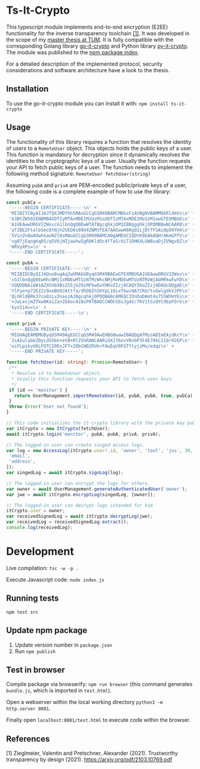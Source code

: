 # Ts-It-Crypto

This typescript module implements end-to-end encryption (E2EE) functionality for the inverse transparency toolchain [[1]](#1).
It was developed in the scope of my [master thesis at TUM](https://github.com/haggj/Masterarbeit).
It is fully compatible with the corresponding Golang library [go-it-crypto](https://github.com/haggj/go-it-crypto) and Python library [py-it-crypto](https://github.com/haggj/py-it-crypto).
The module was published to the [npm package index](https://www.npmjs.com/package/ts-it-crypto).

For a detailed description of the implemented protocol, security considerations and software architecture have a look to the thesis.

## Installation
To use the go-it-crypto module you can install it with:
`npm install ts-it-crypto`
## Usage

The functionality of this library requires a function that resolves the identity of users to a `RemoteUser` object.
This objects holds the public keys of a user.
This function is mandatory for decryption since it dynamically resolves the identities to the cryptographic keys
of a user.
Usually the function requests your API to fetch public keys of a user.
The function needs to implement the following method signature:
`RemoteUser fetchUser(string)`

Assuming `pubA` and `privA` are PEM-encoded public/private keys of a user, the following code is a complete example of how to use the library:

 ```typescript
const pubCa =
  '-----BEGIN CERTIFICATE-----\n' +
  'MIIBITCByAIJAJTQXJMDfhh5MAoGCCqGSM49BAMCMBkxFzAVBgNVBAMMDkRldmVs\n' +
  'b3BtZW50IENBMB4XDTIyMTAxMDE1MzUzM1oXDTIzMTAxMDE1MzUzM1owGTEXMBUG\n' +
  'A1UEAwwORGV2ZWxvcG1lbnQgQ0EwWTATBgcqhkjOPQIBBggqhkjOPQMBBwNCAAR0\n' +
  'aTZBEZFtalbSmc8tNjh2UED6s09U4ZNM3fEA7AAOawH6RgQ1LjDtTFSAi0pO9YH4\n' +
  'SVinZn6m4OwhGaoNZt0sMAoGCCqGSM49BAMCA0gAMEUCIQDtK9bAkAQHrAKmGPfV\n' +
  'vg87jEqogKq85/q5V6jHZjawhwIgRUKldOc4fTa5/diT1OHKXLUW8uaDjZVNgv8Z\n' +
  'HRVyXPs=\n' +
  '-----END CERTIFICATE-----';

const pubA =
  '-----BEGIN CERTIFICATE-----\n' +
  'MIIBIDCByQIJAOuo8ugAq2wUMAkGByqGSM49BAEwGTEXMBUGA1UEAwwORGV2ZWxv\n' +
  'cG1lbnQgQ0EwHhcNMjIxMDEwMTUzNTMzWhcNMjMxMDEwMTUzNTMzWjAbMRkwFwYD\n' +
  'VQQDDBAibW1AZXhhbXBsZS5jb20iMFkwEwYHKoZIzj0CAQYIKoZIzj0DAQcDQgAE\n' +
  'YlFye+p72EZ2z9xeBO9JAttfa/dhD6IhS6YpL1OixTkwiNA7CRU/tvGwlgdkVJPh\n' +
  'QLhKldBRk37co8zLv3naszAJBgcqhkjOPQQBA0cAMEQCIDnDoDAmt4x7SSWVmYEs\n' +
  '+JwLesjmZTkw0KaiZa+2E6ocAiBzPKTBADCCWDCGbiJg4V/7KV1tSiOYC9EpFOrk\n' +
  'kyxIiA==\n' +
  '-----END CERTIFICATE-----\n';

const privA =
  '-----BEGIN PRIVATE KEY-----\n' +
  'MIGHAgEAMBMGByqGSM49AgEGCCqGSM49AwEHBG0wawIBAQQgAfMysADImEAjdKcY\n' +
  '2sAIulabkZDyLdShbh+etB+RlZShRANCAARiUXJ76nvYRnbP3F4E70kC219r92EP\n' +
  'oiFLpikvU6LFOTCI0DsJFT+28bCWB2RUk+FAuEqV0FGTftyjzMu/edqz\n' +
  '-----END PRIVATE KEY-----';

function fetchUser(id: string): Promise<RemoteUser> {
  /**
   * Resolve id to RemoteUser object.
   * Usually this function requests your API to fetch user keys.
   */
  if (id == 'monitor') {
    return UserManagement.importRemoteUser(id, pubA, pubA, true, pubCa);
  }
  throw Error('User not found');
}

 // This code initializes the it-crypto library with the private key pubA and secret key privA.
var itCrypto = new ItCrypto(fetchUser);
await itCrypto.login('monitor', pubA, pubA, privA, privA);

// The logged-in user can create singed access logs.
var log = new AccessLog(itCrypto.user!.id, 'owner', 'tool', 'jus', 30, 'direct', [
  'email',
  'address',
]);
var singedLog = await itCrypto.signLog(log);

// The logged-in user can encrypt the logs for others.
var owner = await UserManagement.generateAuthenticatedUser('owner');
var jwe = await itCrypto.encryptLog(singedLog, [owner]);

// The logged-in user can decrypt logs intended for him
itCrypto.user = owner;
var receivedSignedLog = await itCrypto.decryptLog(jwe);
var receivedLog = receivedSignedLog.extract();
console.log(receivedLog);
 ```

# Development
Live compilation: ```tsc -w -p .```

Execute Javascript code: ````node index.js````

## Running tests

```
npm test src
```

## Update npm package

1. Update version number in `package.json`
2. Run `npm publish`

## Test in browser

Compile package via browserify: ````npm run browser```` (this command generates ```bundle.js```, which is imported in ```test.html```).

Open a webserver within the local working directory ```python3 -m http.server 8001```.

Finally open ```localhost:8001/test.html``` to execute code within the browser.

## References
<a id="1">[1]</a>
Zieglmeier, Valentin and Pretschner, Alexander (2021).
Trustworthy transparency by design (2021).
https://arxiv.org/pdf/2103.10769.pdf



